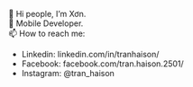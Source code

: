 👋 Hi people, I’m Xơn.\
🌱 Mobile Developer.\
📫 How to reach me:
* Linkedin: linkedin.com/in/tranhaison/
* Facebook: facebook.com/tran.haison.2501/
* Instagram: @tran_haison
  
<!---
tran-haison/tran-haison is a ✨ special ✨ repository because its `README.md` (this file) appears on your GitHub profile.
You can click the Preview link to take a look at your changes.
--->
